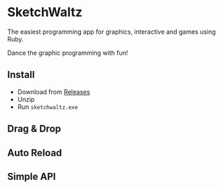 # SketchWaltz

The easiest programming app for graphics, interactive and games using Ruby. 

Dance the graphic programming with fun!

## Install
- Download from [Releases](https://github.com/ongaeshi/sketchwaltz/releases)
- Unzip
- Run `sketchwaltz.exe`

## Drag & Drop

## Auto Reload

## Simple API
